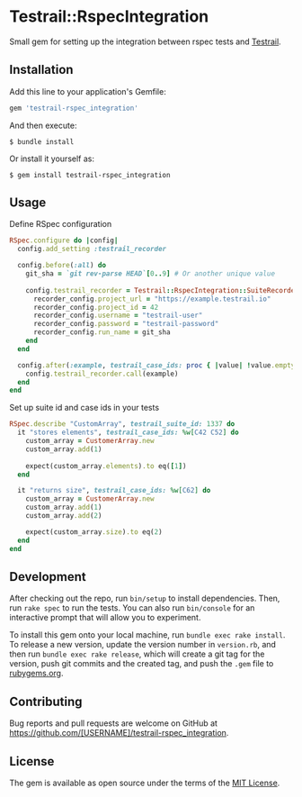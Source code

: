 # Testrail::RspecIntegration

Small gem for setting up the integration between rspec tests and [Testrail](https://www.gurock.com/testrail/docs/api/getting-started/introduction/).

## Installation

Add this line to your application's Gemfile:

```ruby
gem 'testrail-rspec_integration'
```

And then execute:

    $ bundle install

Or install it yourself as:

    $ gem install testrail-rspec_integration

## Usage

Define RSpec configuration

```ruby
RSpec.configure do |config|
  config.add_setting :testrail_recorder

  config.before(:all) do
    git_sha = `git rev-parse HEAD`[0..9] # Or another unique value
    
    config.testrail_recorder = Testrail::RspecIntegration::SuiteRecorder.new do |recorder_config|
      recorder_config.project_url = "https://example.testrail.io"
      recorder_config.project_id = 42
      recorder_config.username = "testrail-user"
      recorder_config.password = "testrail-password"
      recorder_config.run_name = git_sha
    end
  end

  config.after(:example, testrail_case_ids: proc { |value| !value.empty? }) do |example|
    config.testrail_recorder.call(example)
  end
end
```

Set up suite id and case ids in your tests

```ruby
RSpec.describe "CustomArray", testrail_suite_id: 1337 do
  it "stores elements", testrail_case_ids: %w[C42 C52] do
    custom_array = CustomerArray.new
    custom_array.add(1)
    
    expect(custom_array.elements).to eq([1])
  end

  it "returns size", testrail_case_ids: %w[C62] do
    custom_array = CustomerArray.new
    custom_array.add(1)
    custom_array.add(2)

    expect(custom_array.size).to eq(2)
  end
end
```

## Development

After checking out the repo, run `bin/setup` to install dependencies. Then, run `rake spec` to run the tests. You can also run `bin/console` for an interactive prompt that will allow you to experiment.

To install this gem onto your local machine, run `bundle exec rake install`. To release a new version, update the version number in `version.rb`, and then run `bundle exec rake release`, which will create a git tag for the version, push git commits and the created tag, and push the `.gem` file to [rubygems.org](https://rubygems.org).

## Contributing

Bug reports and pull requests are welcome on GitHub at https://github.com/[USERNAME]/testrail-rspec_integration.

## License

The gem is available as open source under the terms of the [MIT License](https://opensource.org/licenses/MIT).

